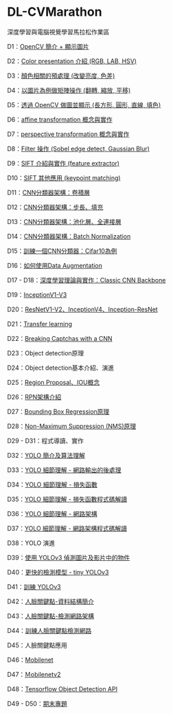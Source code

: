 # DL-CVMarathon
深度學習與電腦視覺學習馬拉松作業區

D1：[OpenCV 簡介 + 顯示圖片](https://github.com/ChiHsuChen/DL-CVMarathon/blob/master/homework/Day001_read_image_HW.ipynb)

D2：[Color presentation 介紹 (RGB, LAB, HSV)](https://github.com/ChiHsuChen/DL-CVMarathon/blob/master/homework/Day002_change_color_space_Sample.ipynb)

D3：[顏色相關的預處理 (改變亮度, 色差)](https://github.com/ChiHsuChen/DL-CVMarathon/blob/master/homework/Day003_color_space_op_Sample.ipynb)

D4：[以圖片為例做矩陣操作 (翻轉, 縮放, 平移)](https://github.com/ChiHsuChen/DL-CVMarathon/blob/master/homework/Day004_geometric_transform_HW.ipynb)

D5：[透過 OpenCV 做圖並顯示 (長方形, 圓形, 直線, 填色)](https://github.com/ChiHsuChen/DL-CVMarathon/blob/master/homework/Day005_draw_HW.ipynb)

D6：[affine transformation 概念與實作](https://github.com/ChiHsuChen/DL-CVMarathon/blob/master/homework/Day006_affine_HW.ipynb)

D7：[perspective transformation 概念與實作](https://github.com/ChiHsuChen/DL-CVMarathon/blob/master/homework/Day007_Sample.ipynb)

D8：[Filter 操作 (Sobel edge detect, Gaussian Blur)](https://github.com/ChiHsuChen/DL-CVMarathon/blob/master/homework/Day008_sobel_gaussian_blur_HW.ipynb)

D9：[SIFT 介紹與實作 (feature extractor)](https://github.com/ChiHsuChen/DL-CVMarathon/blob/master/homework/Day009_Sample.ipynb)

D10：[SIFT 其他應用 (keypoint matching)](https://github.com/ChiHsuChen/DL-CVMarathon/blob/master/homework/Day010_Sample.ipynb)

D11：[CNN分類器架構：卷積層](https://github.com/ChiHsuChen/DL-CVMarathon/blob/master/homework/Day011_CNN_%E8%A8%88%E7%AE%97%E5%8F%83%E6%95%B8%E9%87%8F_HW.ipynb)

D12：[CNN分類器架構：步長、填充](https://github.com/ChiHsuChen/DL-CVMarathon/blob/master/homework/Day012_Strides_and_Padding_HW.ipynb)

D13：[CNN分類器架構：池化層、全連接層](https://github.com/ChiHsuChen/DL-CVMarathon/blob/master/homework/Day013_HW.ipynb)

D14：[CNN分類器架構：Batch Normalization](https://github.com/ChiHsuChen/DL-CVMarathon/blob/master/homework/Day014_HW.ipynb)

D15：[訓練一個CNN分類器：Cifar10為例](https://github.com/ChiHsuChen/DL-CVMarathon/blob/master/homework/Day015_Cifar_HW.ipynb)

D16：[如何使用Data Augmentation](https://github.com/ChiHsuChen/DL-CVMarathon/blob/master/homework/Day016_Image_Augmentation_HW.ipynb)

D17 - D18：[深度學習理論與實作：Classic CNN Backbone](https://github.com/ChiHsuChen/DL-CVMarathon/blob/master/homework/Day018_Vgg16_HW.ipynb)

D19：[InceptionV1-V3](https://github.com/ChiHsuChen/DL-CVMarathon/blob/master/homework/Day019_HW.ipynb)

D20：[ResNetV1-V2、InceptionV4、Inception-ResNet](https://github.com/ChiHsuChen/DL-CVMarathon/blob/master/homework/Day020_HW.ipynb)

D21：[Transfer learning](https://github.com/ChiHsuChen/DL-CVMarathon/blob/master/homework/Day021_Transfer_Learning_HW.ipynb)

D22：[Breaking Captchas with a CNN](https://github.com/ChiHsuChen/DL-CVMarathon/blob/master/homework/Day022_Captcha_HW.ipynb)

D23：Object detection原理

D24：Object detection基本介紹、演進

D25：[Region Proposal、IOU概念](https://github.com/ChiHsuChen/DL-CVMarathon/blob/master/homework/Day025_IOU_HW.ipynb)

D26：[RPN架構介紹](https://github.com/ChiHsuChen/DL-CVMarathon/blob/master/homework/Day026_RPN_HW.ipynb)

D27：[Bounding Box Regression原理](https://github.com/ChiHsuChen/DL-CVMarathon/blob/master/homework/Day027_BBOX_Regression_HW.ipynb)

D28：[Non-Maximum Suppression (NMS)原理](https://github.com/ChiHsuChen/DL-CVMarathon/blob/master/homework/Day028_NMS_HW.ipynb)

D29 - D31：程式導讀、實作

D32：[YOLO 簡介及算法理解](https://github.com/ChiHsuChen/DL-CVMarathon/blob/master/homework/Day32_yolo_prediction_HW.ipynb)

D33：[YOLO 細節理解 - 網路輸出的後處理](https://github.com/ChiHsuChen/DL-CVMarathon/blob/master/homework/Day33_YOLO_%E7%B4%B0%E7%AF%80%E7%90%86%E8%A7%A3_%E7%B6%B2%E8%B7%AF%E8%BC%B8%E5%87%BA%E7%9A%84%E5%BE%8C%E8%99%95%E7%90%86_HW.ipynb)

D34：[YOLO 細節理解 - 損失函數](https://github.com/ChiHsuChen/DL-CVMarathon/blob/master/homework/Day34_YOLO_%E7%B4%B0%E7%AF%80%E7%90%86%E8%A7%A3_%E6%90%8D%E5%A4%B1%E5%87%BD%E6%95%B8_HW.ipynb)

D35：[YOLO 細節理解 - 損失函數程式碼解讀](https://github.com/ChiHsuChen/DL-CVMarathon/blob/master/homework/Day35_yolo_loss.ipynb)

D36：[YOLO 細節理解 - 網路架構](https://github.com/ChiHsuChen/DL-CVMarathon/blob/master/homework/Day36_YOLO_%E7%B4%B0%E7%AF%80%E7%90%86%E8%A7%A3_%E7%B6%B2%E7%B5%A1%E6%9E%B6%E6%A7%8B_HW.ipynb)

D37：[YOLO 細節理解 - 網路架構程式碼解讀](https://github.com/ChiHsuChen/DL-CVMarathon/blob/master/homework/Day37_%E7%B6%B2%E7%B5%A1%E6%9E%B6%E6%A7%8B%E7%A8%8B%E5%BC%8F%E7%A2%BC.ipynb)

D38：YOLO 演進

D39：[使用 YOLOv3 偵測圖片及影片中的物件](https://github.com/ChiHsuChen/DL-CVMarathon/blob/master/homework/Day39_yolov3_keras_HW.ipynb)

D40：[更快的檢測模型 - tiny YOLOv3](https://github.com/ChiHsuChen/DL-CVMarathon/blob/master/homework/Day40_tiny_yolov3_keras_HW.ipynb)

D41：[訓練 YOLOv3](https://github.com/ChiHsuChen/DL-CVMarathon/blob/master/homework/Day41_train_yolov3_HW.ipynb)

D42：[人臉關鍵點-資料結構簡介](https://github.com/ChiHsuChen/DL-CVMarathon/blob/master/homework/Day42_explore_facial_keypoint_data_HW.ipynb)

D43：[人臉關鍵點-檢測網路架構](https://github.com/ChiHsuChen/DL-CVMarathon/blob/master/homework/Day43_define_network_HW.ipynb)

D44：[訓練人臉關鍵點檢測網路](https://github.com/ChiHsuChen/DL-CVMarathon/blob/master/homework/Day44_train_facial_keypoint_HW.ipynb)

D45：人臉關鍵點應用

D46：[Mobilenet](https://github.com/ChiHsuChen/DL-CVMarathon/blob/master/homework/Day046_MobileNet_HW.ipynb)

D47：[Ｍobilenetv2](https://github.com/ChiHsuChen/DL-CVMarathon/blob/master/homework/Day047_MobileNetv2_HW.ipynb)

D48：[Tensorflow Object Detection API](https://github.com/ChiHsuChen/DL-CVMarathon/blob/master/homework/Day048_tensorflow_object_detection_api_training.ipynb)

D49 - D50：[期末專題](https://github.com/ChiHsuChen/DL-CVMarathon/blob/master/homework/Final_Project.ipynb)

